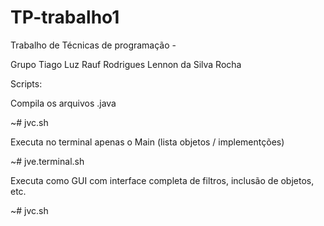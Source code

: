 # TP-trabalho1
Trabalho de Técnicas de programação -

Grupo Tiago Luz
Rauf Rodrigues
Lennon da Silva Rocha


Scripts:

Compila os arquivos .java

~# jvc.sh

Executa no terminal apenas o Main (lista objetos / implementções)

~# jve.terminal.sh

Executa como GUI com interface completa de filtros, inclusão de objetos, etc.

~# jvc.sh
